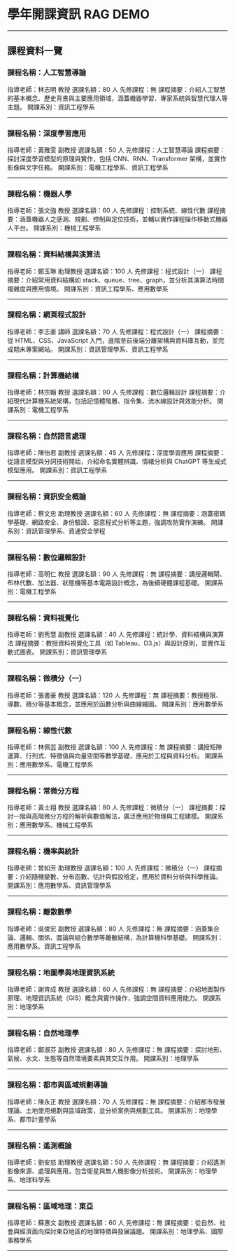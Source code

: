# 學年開課資訊 RAG DEMO

---

## 課程資料一覽

### 課程名稱：人工智慧導論

指導老師：林志明 教授
選課名額：80 人
先修課程：無
課程摘要：介紹人工智慧的基本概念、歷史背景與主要應用領域，涵蓋機器學習、專家系統與智慧代理人等主題。
開課系別：資訊工程學系

---

### 課程名稱：深度學習應用

指導老師：黃雅雯 副教授
選課名額：50 人
先修課程：人工智慧導論
課程摘要：探討深度學習模型的原理與實作，包括 CNN、RNN、Transformer 架構，並實作影像與文字任務。
開課系別：電機工程學系、資訊工程學系

---

### 課程名稱：機器人學

指導老師：張文強 教授
選課名額：60 人
先修課程：控制系統、線性代數
課程摘要：涵蓋機器人之感測、規劃、控制與定位技術，並輔以實作課程操作移動式機器人平台。
開課系別：機械工程學系

---

### 課程名稱：資料結構與演算法

指導老師：鄭玉琳 助理教授
選課名額：100 人
先修課程：程式設計（一）
課程摘要：介紹常用資料結構如 stack、queue、tree、graph，並分析其演算法時間複雜度與應用情境。
開課系別：資訊工程學系、應用數學系

---

### 課程名稱：網頁程式設計

指導老師：李志豪 講師
選課名額：70 人
先修課程：程式設計（一）
課程摘要：從 HTML、CSS、JavaScript 入門，進階至前後端分離架構與資料庫互動，並完成期末專案網站。
開課系別：資訊管理學系、資訊工程學系

---

### 課程名稱：計算機結構

指導老師：林宗翰 教授
選課名額：90 人
先修課程：數位邏輯設計
課程摘要：介紹現代計算機系統架構，包括記憶體階層、指令集、流水線設計與效能分析。
開課系別：電機工程學系

---

### 課程名稱：自然語言處理

指導老師：陳怡君 副教授
選課名額：45 人
先修課程：深度學習應用
課程摘要：從語言模型與分詞技術開始，介紹命名實體辨識、情緒分析與 ChatGPT 等生成式模型應用。
開課系別：資訊工程學系

---

### 課程名稱：資訊安全概論

指導老師：蔡文忠 助理教授
選課名額：60 人
先修課程：無
課程摘要：涵蓋密碼學基礎、網路安全、身份驗證、惡意程式分析等主題，強調攻防實作演練。
開課系別：資訊管理學系、資通安全學程

---

### 課程名稱：數位邏輯設計

指導老師：高明仁 教授
選課名額：90 人
先修課程：無
課程摘要：講授邏輯閘、布林代數、加法器、狀態機等基本電路設計概念，為後續硬體課程基礎。
開課系別：電機工程學系

---

### 課程名稱：資料視覺化

指導老師：劉秀慧 副教授
選課名額：40 人
先修課程：統計學、資料結構與演算法
課程摘要：教授資料視覺化工具（如 Tableau、D3.js）與設計原則，並實作互動式圖表。
開課系別：資訊管理學系

---

### 課程名稱：微積分（一）

指導老師：張書豪 教授
選課名額：120 人
先修課程：無
課程摘要：教授極限、導數、積分等基本概念，並應用於函數分析與曲線繪圖。
開課系別：應用數學系

---

### 課程名稱：線性代數

指導老師：林佩芸 副教授
選課名額：100 人
先修課程：無
課程摘要：講授矩陣運算、行列式、特徵值與向量空間等數學基礎，應用於工程與資料分析。
開課系別：應用數學系、電機工程學系

---

### 課程名稱：常微分方程

指導老師：黃士翔 教授
選課名額：80 人
先修課程：微積分（一）
課程摘要：探討一階與高階微分方程的解析與數值解法，廣泛應用於物理與工程建模。
開課系別：應用數學系、機械工程學系

---

### 課程名稱：機率與統計

指導老師：曾如芳 助理教授
選課名額：100 人
先修課程：微積分（一）
課程摘要：介紹隨機變數、分布函數、估計與假設檢定，應用於資料分析與科學推論。
開課系別：應用數學系、資訊管理學系

---

### 課程名稱：離散數學

指導老師：吳俊宏 副教授
選課名額：80 人
先修課程：無
課程摘要：涵蓋集合論、邏輯、關係、圖論與組合數學等離散結構，為計算機科學基礎。
開課系別：應用數學系、資訊工程學系

---

### 課程名稱：地圖學與地理資訊系統

指導老師：謝育成 教授
選課名額：60 人
先修課程：無
課程摘要：介紹地圖製作原理、地理資訊系統（GIS）概念與實作操作，強調空間資料應用能力。
開課系別：地理學系

---

### 課程名稱：自然地理學

指導老師：鄭淑芬 副教授
選課名額：80 人
先修課程：無
課程摘要：探討地形、氣候、水文、生態等自然環境要素與其交互作用。
開課系別：地理學系

---

### 課程名稱：都市與區域規劃導論

指導老師：陳永正 教授
選課名額：70 人
先修課程：無
課程摘要：介紹都市發展理論、土地使用規劃與區域政策，並分析案例與規劃工具。
開課系別：地理學系、都市計畫學系

---

### 課程名稱：遙測概論

指導老師：劉安慈 助理教授
選課名額：50 人
先修課程：無
課程摘要：介紹遙測影像來源、處理與應用，包含衛星與無人機影像分析技術。
開課系別：地理學系、地球科學系

---

### 課程名稱：區域地理：東亞

指導老師：蘇惠文 副教授
選課名額：60 人
先修課程：無
課程摘要：從自然、社會與經濟面向探討東亞地區的地理特徵與發展議題。
開課系別：地理學系、國際事務學系

---

